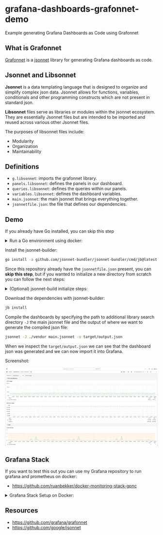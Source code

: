 # grafana-dashboards-grafonnet-demo
Example generating Grafana Dashboards as Code using Grafonnet

## What is Grafonnet

[Grafonnet](https://github.com/grafana/grafonnet) is a [jsonnet](https://github.com/google/jsonnet) library for generating Grafana dashboards as code.

## Jsonnet and Libsonnet

**Jsonnet** is a data templating language that is designed to organize and simplify complex json data. Jsonnet allows for functions, variables, conditionals and other programming constructs which are not present in standard json.

**Libsonnet** files serve as libraries or modules within the jsonnet ecosystem. They are essentially Jsonnet files but are intended to be imported and reused across various other Jsonnet files.

The purposes of libsonnet files include:

- Modularity
- Organization
- Maintainability

## Definitions

- `g.libsonnet`: imports the grafonnet library.
- `panels.libsonnet`: defines the panels in our dashboard.
- `queries.libsonnet`: defines the queries within our panels.
- `variables.libsonnet`: defines the dashboard variables.
- `main.jsonnet`: the main jsonnet that brings everything together.
- `jsonnetfile.json`: the file that defines our dependencies.

## Demo

If you already have Go installed, you can skip this step

<details>
  <summary>Run a Go environment using docker:</summary>

Run a go 1.18 environment using a docker container:

```bash
docker run -it golang:1.18-alpine sh
apk add gcc musl-dev jsonnet git vim
```

</details>

Install the jsonnet-builder:

```bash
go install -a github.com/jsonnet-bundler/jsonnet-bundler/cmd/jb@latest
```

Since this repository already have the `jsonnetfile.json` present, you can **skip this step**, but if you wanted to initialize a new directory from scratch you can follow the next steps:

<details>
  <summary>(Optional) jsonnet-build initialize steps:</summary>


In the directory where you want to initialize the jsonnetfile:

```bash
mkdir workspace && cd workspace
```

You can then initialize the jsonnetfile:

```bash
jb init
```

Which will create a `jsonnetfile.json`:

```json
{
  "version": 1,
  "dependencies": [],
  "legacyImports": true
}
```

To add dependencies to your jsonnetfile:

```bash
jb install github.com/grafana/grafonnet/gen/grafonnet-latest@main
```

After your dependencies have been defined you can install them by running:

```bash
jb install
```

To define a very basic dashboard, create a `dashboard.jsonnet`:

```
local grafana = import 'grafonnet-latest/main.libsonnet';
grafana.dashboard.new(
    title='Slim Dashboard'
)
```

</details>

Download the dependencies with jsonnet-builder:

```bash
jb install
```

Compile the dashboards by specifying the path to additional library search directory `-J` the main jsonnet file and the output of where we want to generate the compiled json file:

```bash
jsonnet -J ./vendor main.jsonnet -o target/output.json
```

When we inspect the `target/output.json` we can see that the dashboard json was generated and we can now import it into Grafana.

Screenshot:

![](./assets/grafonnet-dashboard-screenshot.jpg)

## Grafana Stack

If you want to test this out you can use my Grafana repository to run grafana and prometheus on docker:

- https://github.com/ruanbekker/docker-monitoring-stack-gpnc

<details>
  <summary>Grafana Stack Setup on Docker:</summary>

### Boot the grafana stack

Clone the source:

```bash
git clone https://github.com/ruanbekker/docker-monitoring-stack-gpnc
cd docker-monitoring-stack-gpnc
```

Start the containers:

```bash
make up
```

Grafana will be available on http://localhost:3000 with no credentials.

### Create a Service Account

The steps can be found from the Grafana Service Accounts Documentation:
- https://grafana.com/docs/grafana/latest/administration/service-accounts/

but in short, create the service account:

- On Grafana select "Administration" on the left side.
- Select "Service Accounts".
- Select "Add service account".
- Set a "Display name".
- Click create.

Add a token to the service account:

- Select the "Administration" on the left side.
- Select "Service Accounts".
- Select the service account where we want to associate the token.
- Select "Add service account token".
- Enter the name for the token.
- Click "Generate token" and save this token somewhere safe.

Assign a role to the service account:

- On Grafana select "Administration" on the left side.
- Select "Service Accounts".
- Select the service account to which you want to assign a role. 
- Assign a role using the role picker, in my case im using admin for demonstration.

Test the token, in my case I've assigned it to a variable `TOKEN`:

```bash
curl -s -H "Authorization: Bearer $TOKEN" -XGET http://localhost:3000/api/access-control/user/permissions | jq -r '."dashboards:create"'
```

Output:

```json
[
  "folders:uid:general",
  "folders:*",
  "folders:*"
]
```

### Create the Dashboard via API

Grafana Dashboard API Documentation:
- https://grafana.com/docs/grafana/latest/developers/http_api/dashboard/

We will create a dashboard from the json that we created in `target/output.json`.

First we need to add the dashboard json under the dashboard key and enable overwrites:

```bash
payload="{\"dashboard\": $(jq . target/output.json), \"overwrite\": true}"
```

The we can create the dashboard using an API call:

```bash
curl -H "Content-Type: application/json" \
     -H "Authorization: Bearer $TOKEN" \
     -XPOST http://localhost:3000/api/dashboards/db -d "${payload}"
```

Response:

```json
{
    "id":11,
    "slug":"basic-dashboard",
    "status":"success",
    "uid":"basic-grafonnet-example",
    "url":"/d/basic-grafonnet-example/basic-dashboard",
    "version":1
}
```

</details>

## Resources

- https://github.com/grafana/grafonnet
- https://github.com/google/jsonnet
